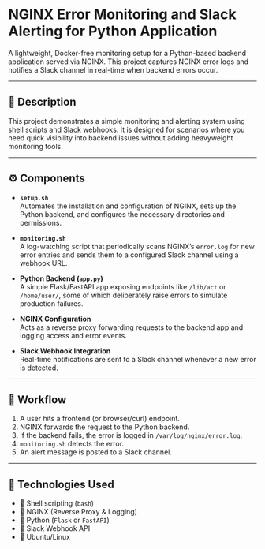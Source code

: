 # NGINX Error Monitoring and Slack Alerting for Python Application


A lightweight, Docker-free monitoring setup for a Python-based backend application served via NGINX. This project captures NGINX error logs and notifies a Slack channel in real-time when backend errors occur.

---

## 📄 Description

This project demonstrates a simple monitoring and alerting system using shell scripts and Slack webhooks. It is designed for scenarios where you need quick visibility into backend issues without adding heavyweight monitoring tools.

---

## ⚙️ Components

- **`setup.sh`**  
  Automates the installation and configuration of NGINX, sets up the Python backend, and configures the necessary directories and permissions.

- **`monitoring.sh`**  
  A log-watching script that periodically scans NGINX’s `error.log` for new error entries and sends them to a configured Slack channel using a webhook URL.

- **Python Backend (`app.py`)**  
  A simple Flask/FastAPI app exposing endpoints like `/lib/act` or `/home/user/`, some of which deliberately raise errors to simulate production failures.

- **NGINX Configuration**  
  Acts as a reverse proxy forwarding requests to the backend app and logging access and error events.

- **Slack Webhook Integration**  
  Real-time notifications are sent to a Slack channel whenever a new error is detected.

---

## 🔁 Workflow

1. A user hits a frontend (or browser/curl) endpoint.
2. NGINX forwards the request to the Python backend.
3. If the backend fails, the error is logged in `/var/log/nginx/error.log`.
4. `monitoring.sh` detects the error.
5. An alert message is posted to a Slack channel.

---

## 🔧 Technologies Used

- 🐚 Shell scripting (`bash`)
- 🧭 NGINX (Reverse Proxy & Logging)
- 🐍 Python (`Flask` or `FastAPI`)
- 💬 Slack Webhook API
- 🐧 Ubuntu/Linux

